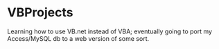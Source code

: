 # VBProjects
Learning how to use VB.net instead of VBA; eventually going to port my Access/MySQL db to a web version of some sort.
